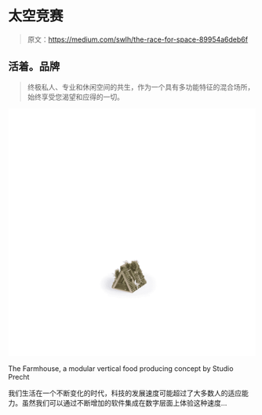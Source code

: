 # 太空竞赛

> 原文：<https://medium.com/swlh/the-race-for-space-89954a6deb6f>

## 活着。品牌

> 终极私人、专业和休闲空间的共生，作为一个具有多功能特征的混合场所，始终享受您渴望和应得的一切。

![](img/5edda3c1350280a3cb85e888c61e35bb.png)

The Farmhouse, a modular vertical food producing concept by Studio Precht

我们生活在一个不断变化的时代，科技的发展速度可能超过了大多数人的适应能力。虽然我们可以通过不断增加的软件集成在数字层面上体验这种速度…